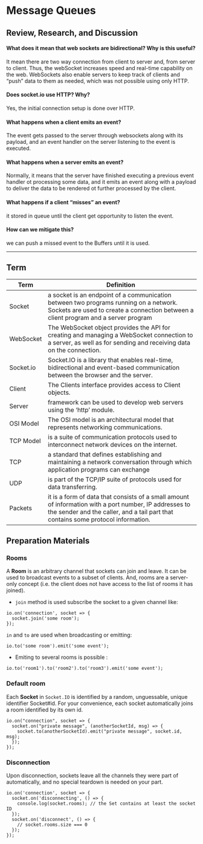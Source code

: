 # Message Queues 

## Review, Research, and Discussion  
#### What does it mean that web sockets are bidirectional? Why is this useful?  
It mean there are two way connection from client to server and, from server to client. Thus, the webSocket increases speed and real-time capability on the web. WebSockets also enable servers to keep track of clients and “push” data to them as needed, which was not possible using only HTTP.
#### Does socket.io use HTTP? Why?  
Yes, the initial connection setup is done over HTTP.
#### What happens when a client emits an event?  
The event gets passed to the server through websockets along with its payload, and an event handler on the server listening to the event is executed. 
#### What happens when a server emits an event?  
Normally, it means that the server have finished executing a previous event handler ot processing some data, and it emits an event along with a payload to deliver the data to be rendered ot further processed by the client.
#### What happens if a client “misses” an event?  
it stored in queue until the client get opportunity to listen the event.
#### How can we mitigate this?  
we can push a missed event to the Buffers until it is used.   

---
## Term  


Term | Definition
--- | ---
Socket|   a socket is an endpoint of a communication between two programs running on a network. Sockets are used to create a connection between a client program and a server program 
WebSocket|The WebSocket object provides the API for creating and managing a WebSocket connection to a server, as well as for sending and receiving data on the connection.  
Socket.io| Socket.IO is a library that enables real-time, bidirectional and event-based communication between the browser and the server.  
Client| The Clients interface provides access to Client objects.  
Server| framework can be used to develop web servers using the ‘http’ module.  
OSI Model| The OSI model is an architectural model that represents networking communications.  
TCP Model| is a suite of communication protocols used to interconnect network devices on the internet. 
TCP|a standard that defines establishing and maintaining a network conversation through which application programs can exchange  
UDP| is part of the TCP/IP suite of protocols used for data transferring.  
Packets| it is a form of data that consists of a small amount of information with a port number, IP addresses to the sender and the caller, and a tail part that contains some protocol information.  




## Preparation Materials   
### Rooms
A **Room** is an arbitrary channel that sockets can join and leave. It can be used to broadcast events to a subset of clients. And, rooms are a server-only concept (i.e. the client does not have access to the list of rooms it has joined).  
  
- `join` method is used subscribe the socket to a given channel like:   
```
io.on('connection', socket => {
  socket.join('some room');
});  
```  
`in` and `to` are used when broadcasting or emitting:  

```
io.to('some room').emit('some event');
```  
- Emiting to several rooms is possible :  

```
io.to('room1').to('room2').to('room3').emit('some event');
```  
### Default room  
Each **Socket** in `Socket.IO` is identified by a random, unguessable, unique identifier Socket#id. For your convenience, each socket automatically joins a room identified by its own id.  

```
io.on("connection", socket => {
  socket.on("private message", (anotherSocketId, msg) => {
    socket.to(anotherSocketId).emit("private message", socket.id, msg);
  });
});  
```  
### Disconnection  
Upon disconnection, sockets leave all the channels they were part of automatically, and no special teardown is needed on your part.  

```
io.on('connection', socket => {
  socket.on('disconnecting', () => {
    console.log(socket.rooms); // the Set contains at least the socket ID
  });
  socket.on('disconnect', () => {
    // socket.rooms.size === 0
  });
});  
```  




